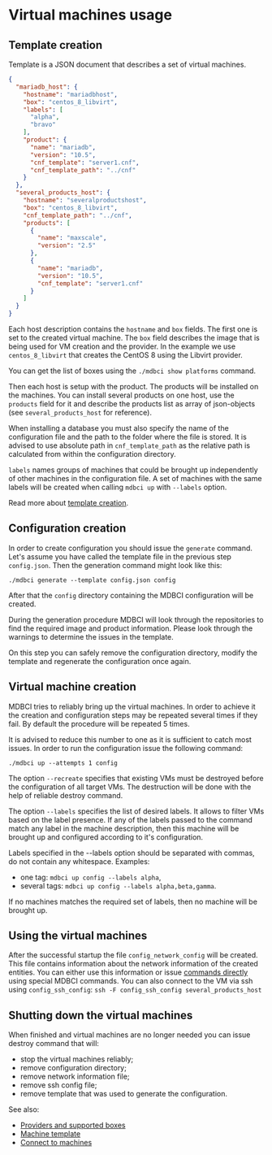 # Virtual machines usage

## Template creation

Template is a JSON document that describes a set of virtual machines.

```json
{
  "mariadb_host": {
    "hostname": "mariadbhost",
    "box": "centos_8_libvirt",
    "labels": [
      "alpha",
      "bravo"
    ],
    "product": {
      "name": "mariadb",
      "version": "10.5",
      "cnf_template": "server1.cnf",
      "cnf_template_path": "../cnf"
    }
  },
  "several_products_host": {
    "hostname": "severalproductshost",
    "box": "centos_8_libvirt",
    "cnf_template_path": "../cnf",
    "products": [
      {
        "name": "maxscale",
        "version": "2.5"
      },
      {
        "name": "mariadb",
        "version": "10.5",
        "cnf_template": "server1.cnf"
      }
    ]
  }
}
```

Each host description contains the `hostname` and `box` fields. The first one is set to the created virtual machine. The `box` field describes the image that is being used for VM creation and the provider. In the example we use `centos_8_libvirt` that creates the CentOS 8 using the Libvirt provider.

You can get the list of boxes using the `./mdbci show platforms` command.

Then each host is setup with the product. The products will be installed on the machines. You can install several products on one host, use the `products` field for it and describe the products list as array of json-objects (see `several_products_host` for reference).

When installing a database you must also specify the name of the configuration file and the path to the folder where the file is stored. It is advised to use absolute path in `cnf_template_path` as the relative path is calculated from within the configuration directory.

`labels` names groups of machines that could be brought up independently of other machines in the configuration file. A set of machines with the same labels will be created when calling `mdbci up` with `--labels` option.

Read more about [template creation](./machine_template.md).

## Configuration creation

In order to create configuration you should issue the `generate` command. Let's assume you have called the template file in the previous step `config.json`. Then the generation command might look like this:

```
./mdbci generate --template config.json config
```

After that the `config` directory containing the MDBCI configuration will be created.

During the generation procedure MDBCI will look through the repositories to find the required image and product information. Please look through the warnings to determine the issues in the template.

On this step you can safely remove the configuration directory, modify the template and regenerate the configuration once again.

## Virtual machine creation

MDBCI tries to reliably bring up the virtual machines. In order to achieve it the creation and configuration steps may be repeated several times if they fail. By default the procedure will be repeated 5 times.

It is advised to reduce this number to one as it is sufficient to catch most issues. In order to run the configuration issue the following command:

```
./mdbci up --attempts 1 config
```

The option `--recreate` specifies that existing VMs must be destroyed before the configuration of all target VMs. The destruction will be done with the help of reliable destroy command.

The option `--labels` specifies the list of desired labels. It allows to filter VMs based on the label presence. If any of the labels passed to the command match any label in the machine description, then this machine will be brought up and configured according to it's configuration.

Labels specified in the --labels option should be separated with commas, do not contain any whitespace. Examples:
* one tag: `mdbci up config --labels alpha`,
* several tags: `mdbci up config --labels alpha,beta,gamma`.

If no machines matches the required set of labels, then no machine will be brought up.

## Using the virtual machines

After the successful startup the file `config_network_config` will be created. This file contains information about the network information of the created entities. You can either use this information or issue [commands directly](commands/interact_examples.md) using special MDBCI commands.
You can also connect to the VM via ssh using `config_ssh_config`: `ssh -F config_ssh_config several_products_host`

## Shutting down the virtual machines

When finished and virtual machines are no longer needed you can issue destroy command that will:

* stop the virtual machines reliably;
* remove configuration directory;
* remove network information file;
* remove ssh config file;
* remove template that was used to generate the configuration.

See also:
* [Providers and supported boxes](./all_providers_and_boxes.md)
* [Machine template](./machine_template.md)
* [Connect to machines](./connect_to_vms.md)
